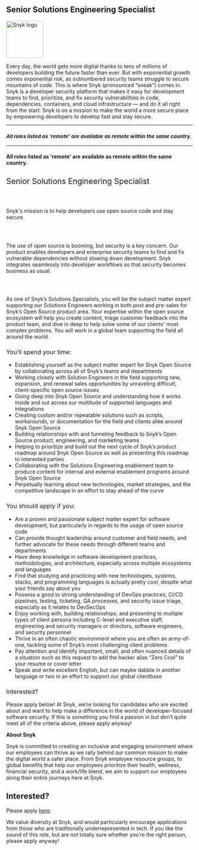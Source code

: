 Senior Solutions Engineering Specialist
---

<img src="https://res.cloudinary.com/snyk/image/upload/v1537345894/press-kit/brand/logo-black.png" width="100" alt="Snyk logo" />

<div class="content-intro"><p><span style="font-weight: 400;">Every day, the world gets more digital thanks to tens of millions of developers building the future faster than ever. But with exponential growth comes exponential risk, as outnumbered security teams struggle to secure mountains of code. This is where Snyk (pronounced “sneak”) comes in. Snyk is a developer security platform that makes it easy for development teams to find, prioritize, and fix security vulnerabilities in code, dependencies, containers, and cloud infrastructure — and do it all right from the start. Snyk is on a mission to make the world a more secure place by empowering developers to develop fast and stay secure.</span></p></div><hr>
<h3><em><strong><sub>All roles listed as ‘remote’ are available as remote within the same country.</sub></strong></em></h3>
<hr>
<h4><strong>All roles listed as ‘remote’ are available as remote within the same country.</strong></h4>
<h2><span style="font-weight: 400;">Senior Solutions Engineering Specialist&nbsp;</span></h2>
<h3>&nbsp;</h3>
<p><span style="font-weight: 400;">Snyk's mission is to help developers use open source code and stay secure.</span></p>
<h3>&nbsp;</h3>
<p><span style="font-weight: 400;">The use of open source is booming, but security is a key concern. Our product enables developers and enterprise security teams to find and fix vulnerable dependencies without slowing down development. Snyk integrates seamlessly into developer workflows so that security becomes business as usual.</span></p>
<h3>&nbsp;</h3>
<p><span style="font-weight: 400;">As one of Snyk’s Solutions Specialists, you will be the subject matter expert supporting our Solutions Engineers working in both post and pre-sales for Snyk’s Open Source product area. Your expertise within the open source ecosystem will help you create content, triage customer feedback into the product team, and dive in deep to help solve some of our clients' most complex problems. You will work in a global team supporting the field all around the world.</span></p>
<h3><span style="font-weight: 400;">You’ll spend your time:</span></h3>
<ul>
<li style="font-weight: 400;"><span style="font-weight: 400;">Establishing yourself as the subject matter expert for Snyk Open Source by collaborating across all of Snyk’s teams and departments</span></li>
<li style="font-weight: 400;"><span style="font-weight: 400;">Working closely with Solution Engineers in the field supporting new, expansion, and renewal sales opportunities by unraveling difficult, client-specific open source issues</span></li>
<li style="font-weight: 400;"><span style="font-weight: 400;">Going deep into Snyk Open Source and understanding how it works inside and out across our multitude of supported languages and integrations</span></li>
<li style="font-weight: 400;"><span style="font-weight: 400;">Creating custom and/or repeatable solutions such as scripts, workarounds, or documentation for the field and clients alike around Snyk Open Source</span></li>
<li style="font-weight: 400;"><span style="font-weight: 400;">Building relationships with and funneling feedback to Snyk’s Open Source product, engineering, and marketing teams</span></li>
<li style="font-weight: 400;"><span style="font-weight: 400;">Helping to prioritize and build out the next cycle of Snyk’s product roadmap around Snyk Open Source as well as presenting this roadmap to interested parties</span></li>
<li style="font-weight: 400;"><span style="font-weight: 400;">Collaborating with the Solutions Engineering enablement team to produce content for internal and external enablement programs around Snyk Open Source</span></li>
<li style="font-weight: 400;"><span style="font-weight: 400;">Perpetually learning about new technologies, market strategies, and the competitive landscape in an effort to stay ahead of the curve</span></li>
</ul>
<h3><span style="font-weight: 400;">You should apply if you:</span></h3>
<ul>
<li style="font-weight: 400;"><span style="font-weight: 400;">Are a proven and passionate subject matter expert for software development, but particularly in regards to the usage of open source code</span></li>
<li style="font-weight: 400;"><span style="font-weight: 400;">Can provide thought leadership around customer and field needs, and further advocate for these needs through different teams and departments</span></li>
<li style="font-weight: 400;"><span style="font-weight: 400;">Have deep knowledge in software development practices, methodologies, and architecture, especially across multiple ecosystems and languages</span></li>
<li style="font-weight: 400;"><span style="font-weight: 400;">Find that studying and practicing with new technologies, systems, stacks, and programming languages is actually pretty cool, despite what your friends say about you</span></li>
<li style="font-weight: 400;"><span style="font-weight: 400;">Possess a good to strong understanding of DevOps practices, CI/CD pipelines, testing, ticketing, QA processes, and security issue triage, especially as it relates to DevSecOps</span></li>
<li style="font-weight: 400;"><span style="font-weight: 400;">Enjoy working with, building relationships, and presenting to multiple types of client persona including C-level and executive staff, engineering and security managers or directors, software engineers, and security personnel</span></li>
<li style="font-weight: 400;"><span style="font-weight: 400;">Thrive in an often chaotic environment where you are often an army-of-one, tackling some of Snyk’s most challenging client problems</span></li>
<li style="font-weight: 400;"><span style="font-weight: 400;">Pay attention and identify important, small, and often nuanced details of a situation such as this request to add the hacker alias “Zero Cool” to your resume or cover letter</span></li>
<li style="font-weight: 400;"><span style="font-weight: 400;">Speak and write excellent English, but can maybe dabble in another language or two in an effort to support our global clientbase</span></li>
</ul>
<h3><span style="font-weight: 400;">Interested?</span></h3>
<p><span style="font-weight: 400;">Please apply below! At Snyk, we’re looking for candidates who are excited about and want to help make a difference in the world of developer-focused software security. If this is something you find a passion in but don’t quite meet all of the criteria above, please apply anyway!</span></p><div class="content-conclusion"><p><strong>About Snyk</strong></p>
<p><strong><span style="font-weight: 400;">Snyk is committed to creating an inclusive and engaging environment where our employees can thrive as we rally behind our common mission to make the digital world a safer place. From Snyk employee resource groups, to global benefits that help our employees prioritize their health, wellness, financial security, and a work/life blend, we aim to support our employees along their entire journeys here at Snyk. </span></strong></p></div>

Interested?
---

Please apply [here](https://boards.greenhouse.io/snyk/jobs/6313937002#app).

We value diversity at Snyk, and would particularly encourage applications from those who are traditionally underrepresented in tech.
If you like the sound of this role, but are not totally sure whether you’re the right person, please apply anyway!
